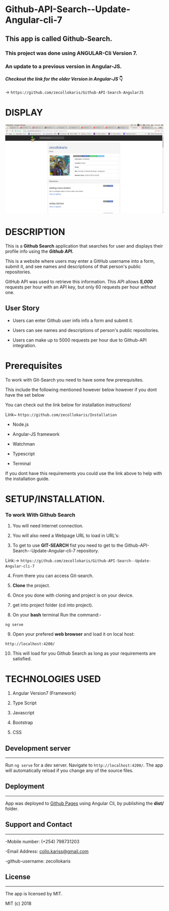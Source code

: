 # Github-API-Search--Update-Angular-cli-7

## This app is called Github-Search.

### **This project was done using ANGULAR-Cli Version 7.** 

### **An update to a previous version in Angular-JS.**

#### ***Checkout the link for the older Version in Angular-JS*** :point_down:

-> ```https://github.com/zecollokaris/Github-API-Search-AngularJS```

# DISPLAY

![](Spec.md/GithubSearch.png)

# DESCRIPTION

This is a **Github Search** application that searches for user and displays their profile info using the ***Github API.***

This is a website where users may enter a GitHub username into a form, submit it, and see names and descriptions of that person's public repositories. 

GitHub API was used to retrieve this information. This API allows ***5,000*** requests per hour with an API key, but only 60 requests per hour _without_ one.

## User Story

- Users can enter Github user info info a form and submit it.

- Users can see names and descriptions of person's public repositories.

- Users can make up to 5000 requests per hour due to Github-API integration.

# Prerequisites

To work with Git-Search you need to have some few prerequisites.

This include the following mentioned however below however if you dont have the set below

You can check out the link below for installation instructions!

Link~  ```https://github.com/zecollokaris/Installation```


- Node.js

- Angular-JS framework

- Watchman

- Typescript

- Terminal

If you dont have this requirements you could use the link above to help with the installation guide.

# **SETUP/INSTALLATION.**

### **To work With Github Search**

1. You will need Internet connection.

2. You will also need a Webpage URL to load in URL's:

3. To get to use **GIT-SEARCH** fist you need to get to the Github-API-Search--Update-Angular-cli-7 repository. 

Link:-> ```https://github.com/zecollokaris/Github-API-Search--Update-Angular-cli-7```

4. From there you can access Git-search.

5. **Clone** the project.

6. Once you done with cloning and project is on your device.

7. get into project folder (cd into project).

8. On your **bash** terminal Run the command:- 

```
ng serve
```

9. Open your prefered **web browser** and load it on local host:

```
http://localhost:4200/
```

10. This will load for you Github Search as long as your requirements are satisfied.


# TECHNOLOGIES USED

1. Angular Version7 (Framework)

2. Type Script

3. Javascript

4. Bootstrap

5. CSS

## Development server
---

Run `ng serve` for a dev server. Navigate to `http://localhost:4200/`. The app will automatically reload if you change any of the source files.

## Deployment
---

App was deployed to [Github Pages](https://pages.github.com/) using Angular Cli, by publishing the **dist/** folder.

## Support and Contact
---

-Mobile number: (+254) 798731203

-Email Address: collo.kariss@gmail.com

-github-username: zecollokaris

## License
---

The app is licensed by MIT.

MIT (c) 2018